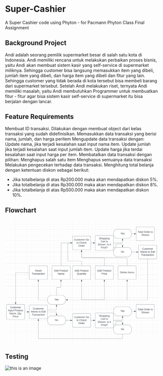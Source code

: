 # Super-Cashier
A Super Cashier code using Phyton - for Pacmann Phyton Class Final Assignment


## **Background Project**

Andi adalah seorang pemilik supermarket besar di salah satu kota di Indonesia. Andi memiliki rencana untuk melakukan perbaikan proses bisnis, yaitu Andi akan membuat sistem kasir yang self-service di supermarket miliknya. Sehingga customer bisa langsung memasukkan item yang dibeli, jumlah item yang dibeli, dan harga item yang dibeli dan fitur yang lain. Sehingga customer yang tidak berada di kota tersebut bisa membeli barang dari supermarket tersebut. Setelah Andi melakukan riset, ternyata Andi memiliki masalah, yaitu Andi membutuhkan Programmer untuk membuatkan fitur - fitur agar bisa sistem kasir self-service di supermarket itu bisa berjalan dengan lancar.

## **Feature Requirements**

Membuat ID transaksi. Dilakukan dengan membuat object dari kelas transaksi yang sudah didefinisikan.
Memasukkan data transaksi yang berisi nama, jumlah, dan harga peritem
Mengupdate data transaksi dengan:
Update nama, jika terjadi kesalahan saat input nama item.
Update jumlah jika terjadi kesalahan saat input jumlah item.
Update harga jika terdai kesalahan saat input harga per item.
Membatalkan data transaksi dengan pilihan:
Menghapus salah satu item
Menghapus semuanya data transaksi
Melakukan pengecekan terhadap data transaksi.
Menghitung total belanja dengan ketentuan diskon sebagai berikut:
- Jika totalbelanja di atas Rp200.000 maka akan mendapatkan diskon 5%.
- Jika totalbelanja di atas Rp300.000 maka akan mendapatkan diskon 8%.
- Jika totalbelanja di atas Rp500.000 maka akan mendapatkan diskon 10%.

## **Flowchart**
![this is an image](https://github.com/bugbil/Super-Cashier/blob/14476f495b05633d1ac309b94c98ca71090407ac/Screenshot%202023-02-12%20at%2020.35.21.png)


## **Testing**
![this is an image]()
